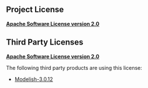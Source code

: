<!-- Created by CodeLicenseManager -->
## Project License

__[Apache Software License version 2.0](http://www.apache.org/licenses/LICENSE-2.0.html)__

## Third Party Licenses

__[Apache Software License version 2.0](http://www.apache.org/licenses/LICENSE-2.0)__

The following third party products are using this license:

* [Modelish-3.0.12](https://github.com/tombensve/NS-Toolbox)

<!-- CLM -->
